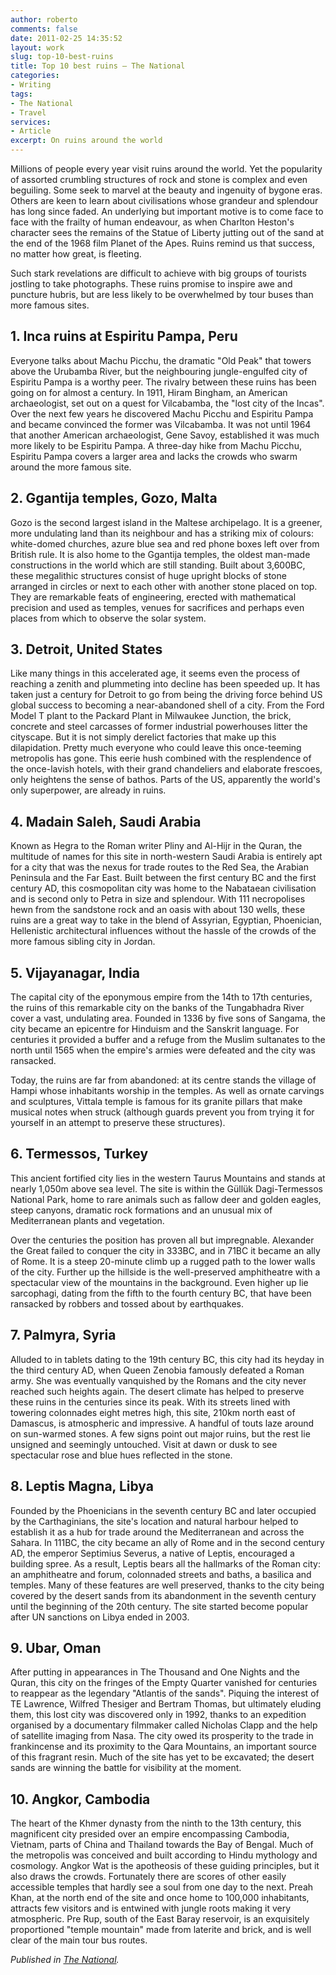 ```yaml
---
author: roberto
comments: false
date: 2011-02-25 14:35:52
layout: work
slug: top-10-best-ruins
title: Top 10 best ruins – The National
categories:
- Writing
tags:
- The National
- Travel
services:
- Article
excerpt: On ruins around the world
---
```


<span class="firstcharacter">M</span>illions of people every year visit ruins around the world. Yet the popularity of assorted crumbling structures of rock and stone is complex and even beguiling. Some seek to marvel at the beauty and ingenuity of bygone eras. Others are keen to learn about civilisations whose grandeur and splendour has long since faded. An underlying but important motive is to come face to face with the frailty of human endeavour, as when Charlton Heston's character sees the remains of the Statue of Liberty jutting out of the sand at the end of the 1968 film Planet of the Apes. Ruins remind us that success, no matter how great, is fleeting.

Such stark revelations are difficult to achieve with big groups of tourists jostling to take photographs. These ruins promise to inspire awe and puncture hubris, but are less likely to be overwhelmed by tour buses than more famous sites.


## 1. Inca ruins at Espiritu Pampa, Peru
Everyone talks about Machu Picchu, the dramatic "Old Peak" that towers above the Urubamba River, but the neighbouring jungle-engulfed city of Espiritu Pampa is a worthy peer. The rivalry between these ruins has been going on for almost a century. In 1911, Hiram Bingham, an American archaeologist, set out on a quest for Vilcabamba, the "lost city of the Incas". Over the next few years he discovered Machu Picchu and Espiritu Pampa and became convinced the former was Vilcabamba. It was not until 1964 that another American archaeologist, Gene Savoy, established it was much more likely to be Espiritu Pampa. A three-day hike from Machu Picchu, Espiritu Pampa covers a larger area and lacks the crowds who swarm around the more famous site.

## 2. Ggantija temples, Gozo, Malta
Gozo is the second largest island in the Maltese archipelago. It is a greener, more undulating land than its neighbour and has a striking mix of colours: white-domed churches, azure blue sea and red phone boxes left over from British rule. It is also home to the Ggantija temples, the oldest man-made constructions in the world which are still standing. Built about 3,600BC, these megalithic structures consist of huge upright blocks of stone arranged in circles or next to each other with another stone placed on top. They are remarkable feats of engineering, erected with mathematical precision and used as temples, venues for sacrifices and perhaps even places from which to observe the solar system.

## 3. Detroit, United States
Like many things in this accelerated age, it seems even the process of reaching a zenith and plummeting into decline has been speeded up. It has taken just a century for Detroit to go from being the driving force behind US global success to becoming a near-abandoned shell of a city. From the Ford Model T plant to the Packard Plant in Milwaukee Junction, the brick, concrete and steel carcasses of former industrial powerhouses litter the cityscape. But it is not simply derelict factories that make up this dilapidation. Pretty much everyone who could leave this once-teeming metropolis has gone. This eerie hush combined with the resplendence of the once-lavish hotels, with their grand chandeliers and elaborate frescoes, only heightens the sense of bathos. Parts of the US, apparently the world's only superpower, are already in ruins.

## 4. Madain Saleh, Saudi Arabia
Known as Hegra to the Roman writer Pliny and Al-Hijr in the Quran, the multitude of names for this site in north-western Saudi Arabia is entirely apt for a city that was the nexus for trade routes to the Red Sea, the Arabian Peninsula and the Far East. Built between the first century BC and the first century AD, this cosmopolitan city was home to the Nabataean civilisation and is second only to Petra in size and splendour. With 111 necropolises hewn from the sandstone rock and an oasis with about 130 wells, these ruins are a great way to take in the blend of Assyrian, Egyptian, Phoenician, Hellenistic architectural influences without the hassle of the crowds of the more famous sibling city in Jordan.

## 5. Vijayanagar, India
The capital city of the eponymous empire from the 14th to 17th centuries, the ruins of this remarkable city on the banks of the Tungabhadra River cover a vast, undulating area. Founded in 1336 by five sons of Sangama, the city became an epicentre for Hinduism and the Sanskrit language. For centuries it provided a buffer and a refuge from the Muslim sultanates to the north until 1565 when the empire's armies were defeated and the city was ransacked.

Today, the ruins are far from abandoned: at its centre stands the village of Hampi whose inhabitants worship in the temples. As well as ornate carvings and sculptures, Vittala temple is famous for its granite pillars that make musical notes when struck (although guards prevent you from trying it for yourself in an attempt to preserve these structures).

## 6. Termessos, Turkey
This ancient fortified city lies in the western Taurus Mountains and stands at nearly 1,050m above sea level. The site is within the Güllük Dagi-Termessos National Park, home to rare animals such as fallow deer and golden eagles, steep canyons, dramatic rock formations and an unusual mix of Mediterranean plants and vegetation.

Over the centuries the position has proven all but impregnable. Alexander the Great failed to conquer the city in 333BC, and in 71BC it became an ally of Rome. It is a steep 20-minute climb up a rugged path to the lower walls of the city. Further up the hillside is the well-preserved amphitheatre with a spectacular view of the mountains in the background. Even higher up lie sarcophagi, dating from the fifth to the fourth century BC, that have been ransacked by robbers and tossed about by earthquakes.

## 7. Palmyra, Syria
Alluded to in tablets dating to the 19th century BC, this city had its heyday in the third century AD, when Queen Zenobia famously defeated a Roman army. She was eventually vanquished by the Romans and the city never reached such heights again. The desert climate has helped to preserve these ruins in the centuries since its peak. With its streets lined with towering colonnades eight metres high, this site, 210km north east of Damascus, is atmospheric and impressive. A handful of touts laze around on sun-warmed stones. A few signs point out major ruins, but the rest lie unsigned and seemingly untouched. Visit at dawn or dusk to see spectacular rose and blue hues reflected in the stone.

## 8. Leptis Magna, Libya
Founded by the Phoenicians in the seventh century BC and later occupied by the Carthaginians, the site's location and natural harbour helped to establish it as a hub for trade around the Mediterranean and across the Sahara. In 111BC, the city became an ally of Rome and in the second century AD, the emperor Septimius Severus, a native of Leptis, encouraged a building spree. As a result, Leptis bears all the hallmarks of the Roman city: an amphitheatre and forum, colonnaded streets and baths, a basilica and temples. Many of these features are well preserved, thanks to the city being covered by the desert sands from its abandonment in the seventh century until the beginning of the 20th century. The site started become popular after UN sanctions on Libya ended in 2003.

## 9. Ubar, Oman
After putting in appearances in The Thousand and One Nights and the Quran, this city on the fringes of the Empty Quarter vanished for centuries to reappear as the legendary "Atlantis of the sands". Piquing the interest of TE Lawrence, Wilfred Thesiger and Bertram Thomas, but ultimately eluding them, this lost city was discovered only in 1992, thanks to an expedition organised by a documentary filmmaker called Nicholas Clapp and the help of satellite imaging from Nasa. The city owed its prosperity to the trade in frankincense and its proximity to the Qara Mountains, an important source of this fragrant resin. Much of the site has yet to be excavated; the desert sands are winning the battle for visibility at the moment.

## 10. Angkor, Cambodia
The heart of the Khmer dynasty from the ninth to the 13th century, this magnificent city presided over an empire encompassing Cambodia, Vietnam, parts of China and Thailand towards the Bay of Bengal. Much of the metropolis was conceived and built according to Hindu mythology and cosmology. Angkor Wat is the apotheosis of these guiding principles, but it also draws the crowds. Fortunately there are scores of other easily accessible temples that hardly see a soul from one day to the next. Preah Khan, at the north end of the site and once home to 100,000 inhabitants, attracts few visitors and is entwined with jungle roots making it very atmospheric. Pre Rup, south of the East Baray reservoir, is an exquisitely proportioned "temple mountain" made from laterite and brick, and is well clear of the main tour bus routes.

*Published in [The National](http://www.thenational.ae/lifestyle/travel/the-worlds-best-ruins?pageCount=0).*
